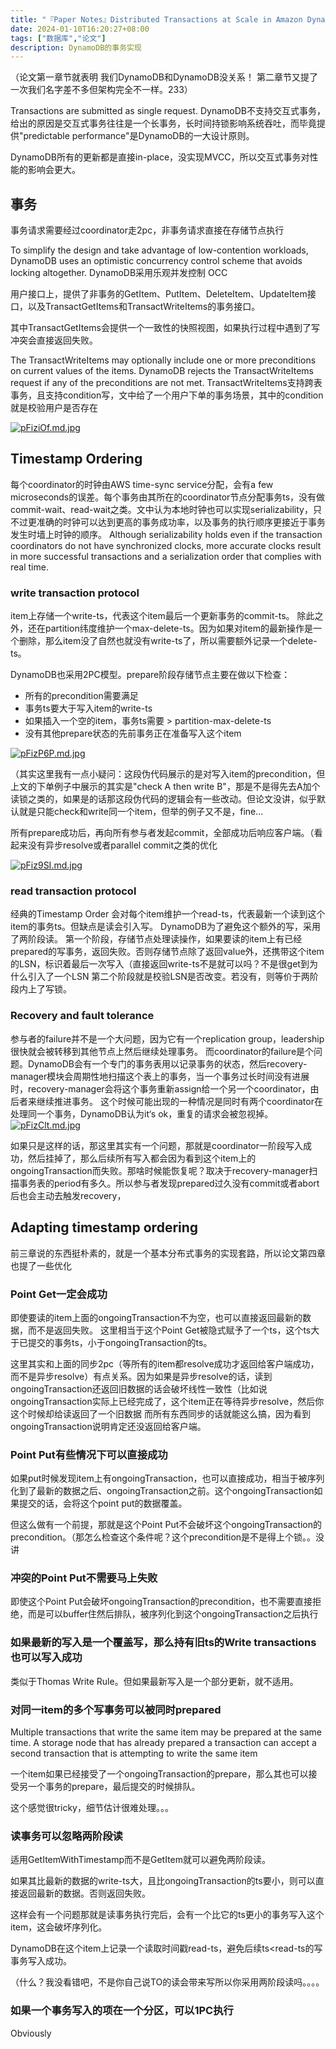 ```yaml
---
title: "『Paper Notes』Distributed Transactions at Scale in Amazon DynamoDB"
date: 2024-01-10T16:20:27+08:00
tags: ["数据库","论文"]
description: DynamoDB的事务实现
---
```


（论文第一章节就表明 我们DynamoDB和DynamoDB没关系！ 第二章节又提了一次我们名字差不多但架构完全不一样。233）

Transactions are submitted as single request.
DynamoDB不支持交互式事务，给出的原因是交互式事务往往是一个长事务，长时间持锁影响系统吞吐，而毕竟提供"predictable performance"是DynamoDB的一大设计原则。

DynamoDB所有的更新都是直接in-place，没实现MVCC，所以交互式事务对性能的影响会更大。


## 事务
事务请求需要经过coordinator走2pc，非事务请求直接在存储节点执行

To simplify the design and take advantage of low-contention workloads, DynamoDB uses an optimistic concurrency control scheme that avoids locking altogether.
DynamoDB采用乐观并发控制 OCC

用户接口上，提供了非事务的GetItem、PutItem、DeleteItem、UpdateItem接口，以及TransactGetItems和TransactWriteItems的事务接口。

其中TransactGetItems会提供一个一致性的快照视图，如果执行过程中遇到了写冲突会直接返回失败。

The TransactWriteItems may optionally include one or more preconditions on current values of the items. DynamoDB rejects the TransactWriteItems request if any of the preconditions are not met.
TransactWriteItems支持跨表事务，且支持condition写，文中给了一个用户下单的事务场景，其中的condition就是校验用户是否存在

[![pFiziOf.md.jpg](https://s11.ax1x.com/2024/01/15/pFiziOf.md.jpg)](https://imgse.com/i/pFiziOf)

## Timestamp Ordering
每个coordinator的时钟由AWS time-sync service分配，会有a few microseconds的误差。每个事务由其所在的coordinator节点分配事务ts，没有做commit-wait、read-wait之类。文中认为本地时钟也可以实现serializability，只不过更准确的时钟可以达到更高的事务成功率，以及事务的执行顺序更接近于事务发生时墙上时钟的顺序。
Although serializability holds even if the transaction coordinators do not have synchronized clocks, more accurate clocks result in more successful transactions and a serialization order that complies with real time.


### write transaction protocol
item上存储一个write-ts，代表这个item最后一个更新事务的commit-ts。
除此之外，还在partition纬度维护一个max-delete-ts。因为如果对item的最新操作是一个删除，那么item没了自然也就没有write-ts了，所以需要额外记录一个delete-ts。


DynamoDB也采用2PC模型。prepare阶段存储节点主要在做以下检查：
- 所有的precondition需要满足
- 事务ts要大于写入item的write-ts
- 如果插入一个空的item，事务ts需要 > partition-max-delete-ts
- 没有其他prepare状态的先前事务正在准备写入这个item

[![pFizP6P.md.jpg](https://s11.ax1x.com/2024/01/15/pFizP6P.md.jpg)](https://imgse.com/i/pFizP6P)

（其实这里我有一点小疑问：这段伪代码展示的是对写入item的precondition，但上文的下单例子中展示的其实是"check A then write B"，那是不是得先去A加个读锁之类的，如果是的话那这段伪代码的逻辑会有一些改动。但论文没讲，似乎默认就是只能check和write同一个item，但举的例子又不是，fine...

所有prepare成功后，再向所有参与者发起commit，全部成功后响应客户端。（看起来没有异步resolve或者parallel commit之类的优化

[![pFiz9SI.md.jpg](https://s11.ax1x.com/2024/01/15/pFiz9SI.md.jpg)](https://imgse.com/i/pFiz9SI)

### read transaction protocol
经典的Timestamp Order 会对每个item维护一个read-ts，代表最新一个读到这个item的事务ts。但缺点是读会引入写。
DynamoDB为了避免这个额外的写，采用了两阶段读。
第一个阶段，存储节点处理读操作，如果要读的item上有已经prepared的写事务，返回失败。否则存储节点除了返回value外，还携带这个item的LSN，标识着最后一次写入（直接返回write-ts不是就可以吗？不是很get到为什么引入了一个LSN
第二个阶段就是校验LSN是否改变。若没有，则等价于两阶段内上了写锁。

###  Recovery and fault tolerance
参与者的failure并不是一个大问题，因为它有一个replication group，leadership很快就会被转移到其他节点上然后继续处理事务。
而coordinator的failure是个问题。DynamoDB会有一个专门的事务表用以记录事务的状态，然后recovery-manager模块会周期性地扫描这个表上的事务，当一个事务过长时间没有进展时，recovery-manager会将这个事务重新assign给一个另一个coordinator，由后者来继续推进事务。
这个时候可能出现的一种情况是同时有两个coordinator在处理同一个事务，DynamoDB认为it‘s ok，重复的请求会被忽视掉。
[![pFizClt.md.jpg](https://s11.ax1x.com/2024/01/15/pFizClt.md.jpg)](https://imgse.com/i/pFizClt)

如果只是这样的话，那这里其实有一个问题，那就是coordinator一阶段写入成功，然后挂掉了，那么后续所有写入都会因为看到这个item上的ongoingTransaction而失败。那啥时候能恢复呢？取决于recovery-manager扫描事务表的period有多久。所以参与者发现prepared过久没有commit或者abort后也会主动去触发recovery，

## Adapting timestamp ordering
前三章说的东西挺朴素的，就是一个基本分布式事务的实现套路，所以论文第四章也提了一些优化

### Point Get一定会成功
即使要读的item上面的ongoingTransaction不为空，也可以直接返回最新的数据，而不是返回失败。
这里相当于这个Point Get被隐式赋予了一个ts，这个ts大于已提交的事务ts，小于ongoingTransaction的ts。

这里其实和上面的同步2pc（等所有的item都resolve成功才返回给客户端成功，而不是异步resolve）有点关系。因为如果是异步resolve的话，读到ongoingTransaction还返回旧数据的话会破坏线性一致性（比如说ongoingTransaction实际上已经完成了，这个item正在等待异步resolve，然后你这个时候却给读返回了一个旧数据
而所有东西同步的话就能这么搞，因为看到ongoingTransaction说明肯定还没返回给客户端。

### Point Put有些情况下可以直接成功
如果put时候发现item上有ongoingTransaction，也可以直接成功，相当于被序列化到了最新的数据之后、ongoingTransaction之前。这个ongoingTransaction如果提交的话，会将这个point put的数据覆盖。

但这么做有一个前提，那就是这个Point Put不会破坏这个ongoingTransaction的precondition。（那怎么检查这个条件呢？这个precondition是不是得上个锁。。没讲

### 冲突的Point Put不需要马上失败
即使这个Point Put会破坏ongoingTransaction的precondition，也不需要直接拒绝，而是可以buffer住然后排队，被序列化到这个ongoingTransaction之后执行

### 如果最新的写入是一个覆盖写，那么持有旧ts的Write transactions也可以写入成功
类似于Thomas Write Rule。但如果最新写入是一个部分更新，就不适用。

### 对同一item的多个写事务可以被同时prepared
Multiple transactions that write the same item may be prepared at the same time. A storage node that has already prepared a transaction can accept a second transaction that is attempting to write the same item

一个item如果已经接受了一个ongoingTransaction的prepare，那么其也可以接受另一个事务的prepare，最后提交的时候排队。

这个感觉很tricky，细节估计很难处理。。。

### 读事务可以忽略两阶段读
适用GetItemWithTimestamp而不是GetItem就可以避免两阶段读。

如果其比最新的数据的write-ts大，且比ongoingTransaction的ts要小，则可以直接返回最新的数据。否则返回失败。

这样会有一个问题那就是读事务执行完后，会有一个比它的ts更小的事务写入这个item，这会破坏序列化。

DynamoDB在这个item上记录一个读取时间戳read-ts，避免后续ts<read-ts的写事务写入成功。

（什么？我没看错吧，不是你自己说TO的读会带来写所以你采用两阶段读吗。。。。

### 如果一个事务写入的项在一个分区，可以1PC执行

Obviously


